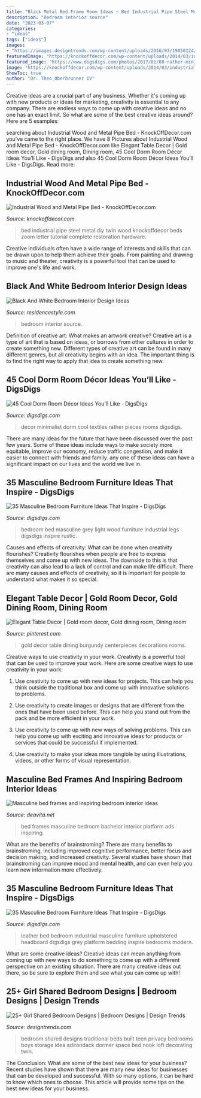 ```yaml
---
title: "Black Metal Bed Frame Room Ideas ~ Bed Industrial Pipe Steel Metal Diy Twin Wood Knockoffdecor Beds Zoom Letter Tutorial Complete Restoration Hardware"
description: "Bedroom interior source"
date: "2023-03-07"
categories:
- "ideas"
tags: ["ideas"]
images:
- "https://images.designtrends.com/wp-content/uploads/2016/03/19050124/Traditional-Girl-Shared-Bedroom-Designs.jpg"
featuredImage: "https://knockoffdecor.com/wp-content/uploads/2014/03/industrial-steel-pipe-bed_thumb.jpg"
featured_image: "https://www.digsdigs.com/photos/2017/01/08-rather-minimalist-room-decor-with-some-textiles-and-wall-art-pieces.jpg"
image: "https://knockoffdecor.com/wp-content/uploads/2014/03/industrial-steel-pipe-bed_thumb.jpg"
ShowToc: true
author: "Dr. Theo Oberbrunner IV"
---
```



Creative ideas are a crucial part of any business. Whether it's coming up with new products or ideas for marketing, creativity is essential to any company. There are endless ways to come up with creative ideas and no one has an exact limit. So what are some of the best creative ideas around? Here are 5 examples: 

	

		
searching about Industrial Wood and Metal Pipe Bed - KnockOffDecor.com you've came to the right place. We have 8 Pictures about Industrial Wood and Metal Pipe Bed - KnockOffDecor.com like Elegant Table Decor | Gold room decor, Gold dining room, Dining room, 45 Cool Dorm Room Décor Ideas You’ll Like - DigsDigs and also 45 Cool Dorm Room Décor Ideas You’ll Like - DigsDigs. Read more:
		
    
## Industrial Wood And Metal Pipe Bed - KnockOffDecor.com

<img loading=lazy src="https://knockoffdecor.com/wp-content/uploads/2014/03/industrial-steel-pipe-bed_thumb.jpg" onerror="this.onerror=null;this.src='https://tse2.mm.bing.net/th?id=OIP.VPBvhmgPPg1qHHQEN-g0JwHaHd&amp;pid=15.1';" alt="Industrial Wood and Metal Pipe Bed - KnockOffDecor.com">

_Source: knockoffdecor.com_

>bed industrial pipe steel metal diy twin wood knockoffdecor beds zoom letter tutorial complete restoration hardware. 

	

Creative individuals often have a wide range of interests and skills that can be drawn upon to help them achieve their goals. From painting and drawing to music and theater, creativity is a powerful tool that can be used to improve one's life and work.

    
## Black And White Bedroom Interior Design Ideas

<img loading=lazy src="https://www.residencestyle.com/wp-content/uploads/2015/01/black-and-white-bedroom-inspiration.jpg" onerror="this.onerror=null;this.src='https://tse1.mm.bing.net/th?id=OIP.ppn9CpQBJGi0MUlTr-lj1AHaHY&amp;pid=15.1';" alt="Black And White Bedroom Interior Design Ideas">

_Source: residencestyle.com_

>bedroom interior source. 

	

Definition of creative art: What makes an artwork creative?
Creative art is a type of art that is based on ideas, or borrows from other cultures in order to create something new. 
Different types of creative art can be found in many different genres, but all creativity begins with an idea. The important thing is to find the right way to apply that idea to create something new.

    
## 45 Cool Dorm Room Décor Ideas You’ll Like - DigsDigs

<img loading=lazy src="https://www.digsdigs.com/photos/2017/01/08-rather-minimalist-room-decor-with-some-textiles-and-wall-art-pieces.jpg" onerror="this.onerror=null;this.src='https://tse4.mm.bing.net/th?id=OIP.EOgZj5AtDquUR7KztO3MKgHaLH&amp;pid=15.1';" alt="45 Cool Dorm Room Décor Ideas You’ll Like - DigsDigs">

_Source: digsdigs.com_

>decor minimalist dorm cool textiles rather pieces rooms digsdigs. 

	

There are many ideas for the future that have been discussed over the past few years. Some of these ideas include ways to make society more equitable, improve our economy, reduce traffic congestion, and make it easier to connect with friends and family. any one of these ideas can have a significant impact on our lives and the world we live in.

    
## 35 Masculine Bedroom Furniture Ideas That Inspire - DigsDigs

<img loading=lazy src="https://www.digsdigs.com/photos/2017/03/13-upholstered-light-grey-bed-on-black-framing-and-legs.jpg" onerror="this.onerror=null;this.src='https://tse1.mm.bing.net/th?id=OIP.us-CFSgYlguiDl758P0kugHaLH&amp;pid=15.1';" alt="35 Masculine Bedroom Furniture Ideas That Inspire - DigsDigs">

_Source: digsdigs.com_

>bedroom bed masculine grey light wood furniture industrial legs digsdigs inspire rustic. 

	

Causes and effects of creativity: What can be done when creativity flourishes?
Creativity flourishes when people are free to express themselves and come up with new ideas. The downside to this is that creativity can also lead to a lack of control and can make life difficult. There are many causes and effects of creativity, so it is important for people to understand what makes it so special.

    
## Elegant Table Decor | Gold Room Decor, Gold Dining Room, Dining Room

<img loading=lazy src="https://i.pinimg.com/736x/aa/41/09/aa41090f061f2850ddf123a0dcb59a39.jpg" onerror="this.onerror=null;this.src='https://tse3.mm.bing.net/th?id=OIP.Gp2aKAHBYLWMEuRXmmCuuAHaPP&amp;pid=15.1';" alt="Elegant Table Decor | Gold room decor, Gold dining room, Dining room">

_Source: pinterest.com_

>gold decor table dining burgundy centerpieces decorations rooms. 

	

Creative ways to use creativity in your work.
Creativity is a powerful tool that can be used to improve your work. Here are some creative ways to use creativity in your work:
1. Use creativity to come up with new ideas for projects. This can help you think outside the traditional box and come up with innovative solutions to problems.

2. Use creativity to create images or designs that are different from the ones that have been used before. This can help you stand out from the pack and be more efficient in your work.

3. Use creativity to come up with new ways of solving problems. This can help you come up with exciting and innovative ideas for products or services that could be successful if implemented.

4. Use creativity to make your ideas more tangible by using illustrations, videos, or other forms of visual representation.

    
## Masculine Bed Frames And Inspiring Bedroom Interior Ideas

<img loading=lazy src="https://deavita.net/wp-content/uploads/2017/12/bachelor-pab-bedroom-design-ideas-black-wall.jpg" onerror="this.onerror=null;this.src='https://tse1.mm.bing.net/th?id=OIP.y-GzrAwHd2eJP1LtNKGmuQHaFj&amp;pid=15.1';" alt="Masculine bed frames and inspiring bedroom interior ideas">

_Source: deavita.net_

>bed frames masculine bedroom bachelor interior platform ads inspiring. 

	

What are the benefits of brainstroming?
There are many benefits to brainstroming, including improved cognitive performance, better focus and decision making, and increased creativity. Several studies have shown that brainstroming can improve mood and mental health, and can even help you learn new information more effectively.

    
## 35 Masculine Bedroom Furniture Ideas That Inspire - DigsDigs

<img loading=lazy src="http://www.digsdigs.com/photos/2017/03/08-industrial-leather-upholstered-bed.jpg" onerror="this.onerror=null;this.src='https://tse3.mm.bing.net/th?id=OIP.Vcs0Hl1e2B2vRfi6CeBFugHaJy&amp;pid=15.1';" alt="35 Masculine Bedroom Furniture Ideas That Inspire - DigsDigs">

_Source: digsdigs.com_

>leather bed bedroom industrial masculine furniture upholstered headboard digsdigs grey platform bedding inspire bedrooms modern. 

	

What are some creative ideas?
Creative ideas can mean anything from coming up with new ways to do something to come up with a different perspective on an existing situation. There are many creative ideas out there, so be sure to explore them and see what you can come up with!

    
## 25+ Girl Shared Bedroom Designs | Bedroom Designs | Design Trends

<img loading=lazy src="https://images.designtrends.com/wp-content/uploads/2016/03/19050124/Traditional-Girl-Shared-Bedroom-Designs.jpg" onerror="this.onerror=null;this.src='https://tse3.mm.bing.net/th?id=OIP.X6WHPRoflnULB6IuXR5v9wHaJ4&amp;pid=15.1';" alt="25+ Girl Shared Bedroom Designs | Bedroom Designs | Design Trends">

_Source: designtrends.com_

>bedroom shared designs traditional beds built teen privacy bedrooms boys storage idea adirondack dormer space bed nook loft decorating twin. 

	

The Conclusion: What are some of the best new ideas for your business?
Recent studies have shown that there are many new ideas for businesses that can be developed and successful. With so many options, it can be hard to know which ones to choose. This article will provide some tips on the best new ideas for your business.

